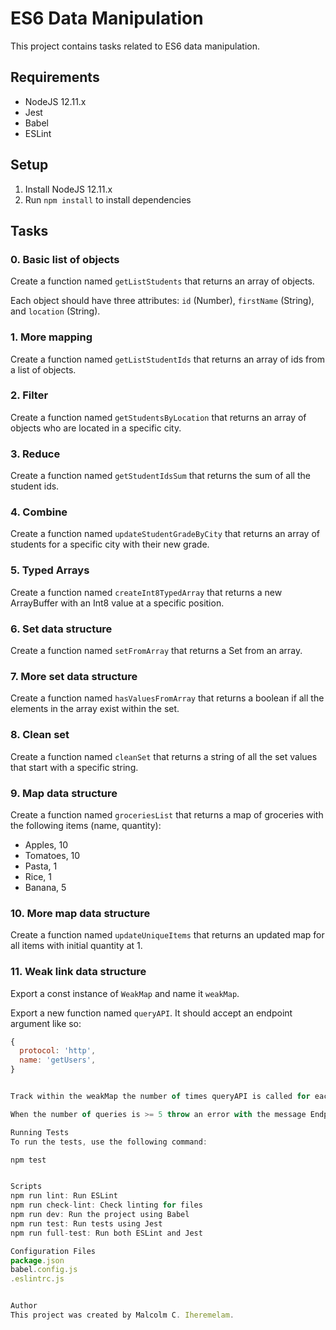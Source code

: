 # ES6 Data Manipulation

This project contains tasks related to ES6 data manipulation.

## Requirements

- NodeJS 12.11.x
- Jest
- Babel
- ESLint

## Setup

1. Install NodeJS 12.11.x
2. Run `npm install` to install dependencies

## Tasks

### 0. Basic list of objects

Create a function named `getListStudents` that returns an array of objects.

Each object should have three attributes: `id` (Number), `firstName` (String), and `location` (String).

### 1. More mapping

Create a function named `getListStudentIds` that returns an array of ids from a list of objects.

### 2. Filter

Create a function named `getStudentsByLocation` that returns an array of objects who are located in a specific city.

### 3. Reduce

Create a function named `getStudentIdsSum` that returns the sum of all the student ids.

### 4. Combine

Create a function named `updateStudentGradeByCity` that returns an array of students for a specific city with their new grade.

### 5. Typed Arrays

Create a function named `createInt8TypedArray` that returns a new ArrayBuffer with an Int8 value at a specific position.

### 6. Set data structure

Create a function named `setFromArray` that returns a Set from an array.

### 7. More set data structure

Create a function named `hasValuesFromArray` that returns a boolean if all the elements in the array exist within the set.

### 8. Clean set

Create a function named `cleanSet` that returns a string of all the set values that start with a specific string.

### 9. Map data structure

Create a function named `groceriesList` that returns a map of groceries with the following items (name, quantity):

- Apples, 10
- Tomatoes, 10
- Pasta, 1
- Rice, 1
- Banana, 5

### 10. More map data structure

Create a function named `updateUniqueItems` that returns an updated map for all items with initial quantity at 1.

### 11. Weak link data structure

Export a const instance of `WeakMap` and name it `weakMap`.

Export a new function named `queryAPI`. It should accept an endpoint argument like so:

```javascript
{
  protocol: 'http',
  name: 'getUsers',
}


Track within the weakMap the number of times queryAPI is called for each endpoint.

When the number of queries is >= 5 throw an error with the message Endpoint load is high.

Running Tests
To run the tests, use the following command:

npm test


Scripts
npm run lint: Run ESLint
npm run check-lint: Check linting for files
npm run dev: Run the project using Babel
npm run test: Run tests using Jest
npm run full-test: Run both ESLint and Jest

Configuration Files
package.json
babel.config.js
.eslintrc.js


Author
This project was created by Malcolm C. Iheremelam.


